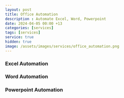 ```yaml
---
layout: post
title: Office Automation
description : Automate Excel, Word, Powerpoint
date: 2024-04-05 00:00 +13
categories: [services]
tags: [services]
service: true
hidden: true
image: /assets/images/services/office_automation.png
---
```


### Excel Automation

### Word Automation

### Powerpoint Automation


